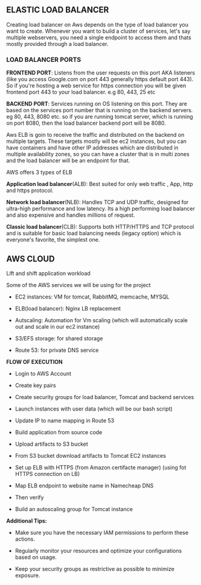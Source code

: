## ELASTIC LOAD BALANCER


Creating load balancer on Aws depends on the type of load balancer you want to create. Whenever you want to build a cluster of services, let's say multiple webservers, you need a single endpoint to access them and thats mostly provided through a load balancer.

### LOAD BALANCER PORTS

__FRONTEND PORT__: Listens from the user requests on this port AKA listeners (like you access Google.com on port 443 generally https default port 443). So if you're hosting a web service for https connection you will be given frontend port 443 to your load balancer. e.g 80, 443, 25 etc


__BACKEND PORT__: Services running on OS listening on this port. They are based on the services port number that is running on the backend servers. eg 80, 443, 8080 etc. so if you are running tomcat server, which is running on port 8080, then the load balancer backend port will be 8080.


Aws ELB is goin to receive the traffic and distributed on the backend on multiple targets. These targets mostly will be ec2 instances, but you can have containers and have other IP addresses which are distributed in multiple availability zones, so you can have a cluster that is in multi zones and the load balancer will be an endpoint for that.


AWS offers 3 types of ELB

__Application load balancer__(ALB): Best suited for only web traffic , App, http and https protocol. 

__Network load balancer__(NLB): Handles TCP and UDP traffic, designed for ultra-high performance and low latency. Its  a high performing load balancer and also expensive and handles millions of request.

__Classic load balancer__(CLB): Supports both HTTP/HTTPS and TCP protocol and is suitable for basic load balancing needs (legacy option) which is everyone's favorite, the simplest one.




## AWS CLOUD 


Lift and shift application workload

Some of the AWS services we will be using for the project

- EC2 instances: VM for tomcat, RabbitMQ, memcache, MYSQL

- ELB(load balancer): Nginx LB replacement

- Autscaling: Automation for Vm scaling (which will automatically scale out and scale in our ec2 instance)

- S3/EFS storage: for shared storage

- Route 53: for private DNS service



__FLOW OF EXECUTION__

- Login to AWS Account

- Create key pairs

- Create security groups for load balancer, Tomcat and backend services

- Launch instances with user data (which will be our bash script)

- Update IP to name mapping in Route 53

- Build application from source code

- Upload artifacts to S3 bucket

- From S3 bucket download artifacts to Tomcat EC2 instances

- Set up ELB with HTTPS (from Amazon certifacte manager) (using fot HTTPS connection on LB)

- Map ELB endpoint to website name in Namecheap DNS

- Then verify 

- Build an autoscaling group for Tomcat instance


__Additional Tips:__

- Make sure you have the necessary IAM permissions to perform these actions.

- Regularly monitor your resources and optimize your configurations based on usage.

- Keep your security groups as restrictive as possible to minimize exposure.









































































































































































































